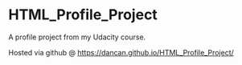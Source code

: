 # HTML_Profile_Project
A profile project from my Udacity course.

Hosted via github @ https://dancan.github.io/HTML_Profile_Project/
